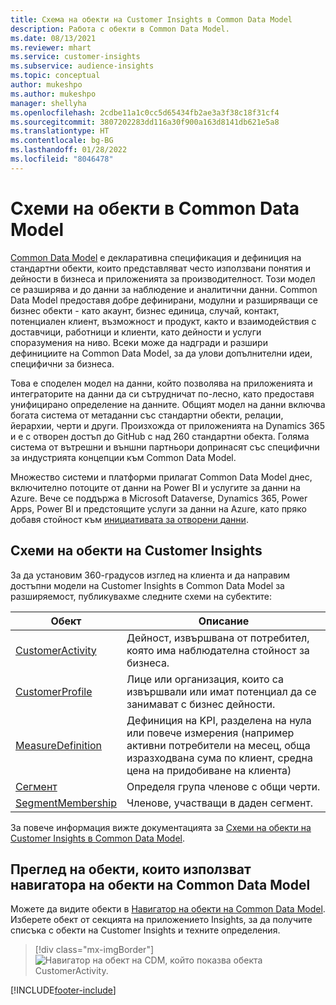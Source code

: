 ```yaml
---
title: Схема на обекти на Customer Insights в Common Data Model
description: Работа с обекти в Common Data Model.
ms.date: 08/13/2021
ms.reviewer: mhart
ms.service: customer-insights
ms.subservice: audience-insights
ms.topic: conceptual
author: mukeshpo
ms.author: mukeshpo
manager: shellyha
ms.openlocfilehash: 2cdbe11a1c0cc5d65434fb2ae3a3f38c18f31cf4
ms.sourcegitcommit: 3807202283dd116a30f900a163d8141db621e5a8
ms.translationtype: HT
ms.contentlocale: bg-BG
ms.lasthandoff: 01/28/2022
ms.locfileid: "8046478"
---
```

# <a name="entity-schemas-in-common-data-model"></a>Схеми на обекти в Common Data Model



[Common Data Model](/common-data-model/) е декларативна спецификация и дефиниция на стандартни обекти, които представляват често използвани понятия и дейности в бизнеса и приложенията за производителност. Този модел се разширява и до данни за наблюдение и аналитични данни. Common Data Model предоставя добре дефинирани, модулни и разширяващи се бизнес обекти - като акаунт, бизнес единица, случай, контакт, потенциален клиент, възможност и продукт, както и взаимодействия с доставчици, работници и клиенти, като дейности и услуги споразумения на ниво. Всеки може да надгради и разшири дефинициите на Common Data Model, за да улови допълнителни идеи, специфични за бизнеса.

Това е споделен модел на данни, който позволява на приложенията и интеграторите на данни да си сътрудничат по-лесно, като предоставя унифицирано определение на данните. Общият модел на данни включва богата система от метаданни със стандартни обекти, релации, йерархии, черти и други. Произхожда от приложенията на Dynamics 365 и е с отворен достъп до GitHub с над 260 стандартни обекта. Голяма система от вътрешни и външни партньори допринасят със специфични за индустрията концепции към Common Data Model.

Множество системи и платформи прилагат Common Data Model днес, включително потоците от данни на Power BI и услугите за данни на Azure. Вече се поддържа в Microsoft Dataverse, Dynamics 365, Power Apps, Power BI и предстоящите услуги за данни на Azure, като пряко добавя стойност към [инициативата за отворени данни](https://www.microsoft.com/open-data-initiative).

## <a name="customer-insights-entity-schemas"></a>Схеми на обекти на Customer Insights

За да установим 360-градусов изглед на клиента и да направим достъпни модели на Customer Insights в Common Data Model за разширяемост, публикувахме следните схеми на субектите:

| Обект | Описание |
|---------|---------|
|[CustomerActivity](/common-data-model/schema/core/applicationcommon/foundationcommon/crmcommon/solutions/customerinsights/customeractivity) | Дейност, извършвана от потребител, която има наблюдателна стойност за бизнеса. |
|[CustomerProfile](/common-data-model/schema/core/applicationcommon/foundationcommon/crmcommon/solutions/customerinsights/customerprofile) | Лице или организация, които са извършвали или имат потенциал да се занимават с бизнес дейности. |
|[MeasureDefinition](/common-data-model/schema/core/applicationcommon/foundationcommon/crmcommon/solutions/customerinsights/measuredefinition) | Дефиниция на KPI, разделена на нула или повече измерения (например активни потребители на месец, обща изразходвана сума по клиент, средна цена на придобиване на клиента) |
|[Сегмент](/common-data-model/schema/core/applicationcommon/foundationcommon/crmcommon/solutions/customerinsights/segment) | Определя група членове с общи черти. |
|[SegmentMembership](/common-data-model/schema/core/applicationcommon/foundationcommon/crmcommon/solutions/customerinsights/segmentmembership) | Членове, участващи в даден сегмент. |

За повече информация вижте документацията за [Схеми на обекти на Customer Insights в Common Data Model](/common-data-model/schema/core/applicationcommon/foundationcommon/crmcommon/solutions/customerinsights/overview).

## <a name="view-entities-using-the-common-data-model-entity-navigator"></a>Преглед на обекти, които използват навигатора на обекти на Common Data Model

Можете да видите обекти в [Навигатор на обекти на Common Data Model](https://microsoft.github.io/CDM/). Изберете обект от секцията на приложението Insights, за да получите списъка с обекти на Customer Insights и техните определения.
> [!div class="mx-imgBorder"]
> ![Навигатор на обект на CDM, който показва обекта CustomerActivity.](media/CDM-entity-navigator.png "Навигатор на обект на CDM, който показва обекта CustomerActivity")


[!INCLUDE[footer-include](../includes/footer-banner.md)]
